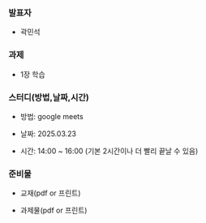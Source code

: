 ### **발표자**
- 곽민석
  
### **과제**
- 1장 학습

### **스터디(방법,날짜,시간)**

- 방법: google meets

- 날짜: 2025.03.23

- 시간: 14:00 ~ 16:00 (기본 2시간이나 더 빨리 끝날 수 있음)

### **준비물**

- 교재(pdf or 프린트)

- 과제물(pdf or 프린트)
